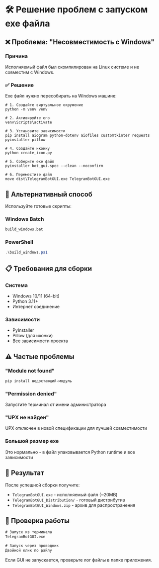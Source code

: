 # 🛠️ Решение проблем с запуском exe файла

## ❌ Проблема: "Несовместимость с Windows"

### Причина
Исполняемый файл был скомпилирован на Linux системе и не совместим с Windows.

### ✅ Решение
Exe файл нужно пересобирать на Windows машине:

```batch
# 1. Создайте виртуальное окружение
python -m venv venv

# 2. Активируйте его
venv\Scripts\activate

# 3. Установите зависимости  
pip install aiogram python-dotenv aiofiles customtkinter requests pyinstaller pillow

# 4. Создайте иконку
python create_icon.py

# 5. Соберите exe файл
pyinstaller bot_gui.spec --clean --noconfirm

# 6. Переместите файл
move dist\TelegramBotGUI.exe TelegramBotGUI.exe
```

## 🔧 Альтернативный способ
Используйте готовые скрипты:

### Windows Batch
```cmd
build_windows.bat
```

### PowerShell  
```powershell
.\build_windows.ps1
```

## 📋 Требования для сборки

### Система
- Windows 10/11 (64-bit)
- Python 3.11+
- Интернет соединение

### Зависимости
- PyInstaller
- Pillow (для иконки)
- Все зависимости проекта

## ⚠️ Частые проблемы

### "Module not found"
```cmd
pip install недостающий-модуль
```

### "Permission denied"
Запустите терминал от имени администратора

### "UPX не найден"
UPX отключен в новой спецификации для лучшей совместимости

### Большой размер exe
Это нормально - в файл упаковывается Python runtime и все зависимости

## 🎯 Результат

После успешной сборки получите:
- `TelegramBotGUI.exe` - исполняемый файл (~20MB)
- `TelegramBotGUI_Distribution/` - готовый дистрибутив  
- `TelegramBotGUI_Windows.zip` - архив для распространения

## 🚀 Проверка работы

```cmd
# Запуск из терминала
TelegramBotGUI.exe

# Запуск через проводник
Двойной клик по файлу
```

Если GUI не запускается, проверьте лог файлы в папке приложения.
